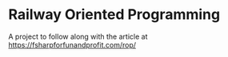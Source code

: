 # Railway Oriented Programming

A project to follow along with the article at https://fsharpforfunandprofit.com/rop/
